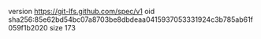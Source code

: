version https://git-lfs.github.com/spec/v1
oid sha256:85e62bd54bc07a8703be8dbdeaa0415937053331924c3b785ab61f059f1b2020
size 173
